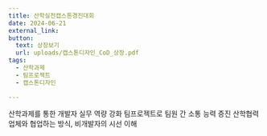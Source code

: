 ```yaml
---
title: 산학실전캡스톤경진대회
date: 2024-06-21
external_link: 
button:
  text: 상장보기
  url: uploads/캡스톤디자인_CoD_상장.pdf
tags:
  - 산학과제
  - 팀프로젝트
  - 캡스톤디자인

---
```


산학과제를 통한 개발자 실무 역량 강화
팀프로젝트로 팀원 간 소통 능력 증진
산학협력업체와 협업하는 방식, 비개발자의 시선 이해
<!--more-->

